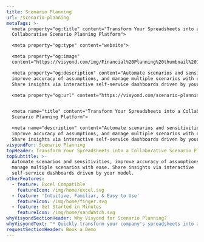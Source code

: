 ```yaml
---
title: Scenario Planning
url: /scenario-planning
metaTags: >-
  <meta property="og:title" content="Transform Your Spreadsheets into a
  Collaborative Scenario Planning Platform">

  <meta property="og:type" content="website">

  <meta property="og:image"
  content="https://visyond.com/img/Financial%20Planning%20thumbnail%201200x628.png">

  <meta property="og:description" content="Automate scenarios and sensitivities,
  improve accuracy of assumptions, and manage multiple scenarios with ease.
  Share insights via interactive self-service dashboards driven by your model.">

  <meta property="og:url" content="https://visyond.com/scenario-planning">


  <meta name="title" content="Transform Your Spreadsheets into a Collaborative
  Scenario Planning Platform">

  <meta name="description" content="Automate scenarios and sensitivities,
  improve accuracy of assumptions, and manage multiple scenarios with ease.
  Share insights via interactive self-service dashboards driven by your model.">
visyondFor: Scenario Planning
topHeader: Transform Your Spreadsheets into a Collaborative Scenario Planning Platform
topSubtitle: >-
  Automate scenarios and sensitivities, improve accuracy of assumptions, and
  manage multiple scenarios with ease. Share insights via interactive
  self-service dashboards driven by your model.
otherFeatures:
  - feature: Excel Compatible
    featureIcon: /img/home/excel.svg
  - feature: 'Intuitive, Familiar, & Easy to Use'
    featureIcon: /img/home/finger.svg
  - feature: Get Started in Minutes
    featureIcon: /img/home/sandWatch.svg
whyVisyondSectionHeader: Why Visyond for Scenario Planning?
whyVisyondText: "* Quickly transform your company's spreadsheets into a collaborative, automated, self-service scenario planning platform.\r\n* In a few simple steps, integrate financial models, planning and forecasting, analytics and simulations, reports and dashboards in a 'one-stop-shop' solution that connects all participants of the workflow and enables collaboration without version chaos and loss of data.\r\n* Remove 'people bottlenecks' and get value here and now with quick adoption and ease of use while retaining the flexibility of Excel.\r"
requestSectionHeader: Book a Demo
---
```


